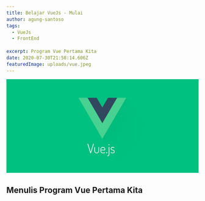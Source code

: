 ```yaml
---
title: Belajar VueJs - Mulai
author: agung-santoso
tags:
  - VueJs
  - FrontEnd
  
excerpt: Program Vue Pertama Kita
date: 2020-07-30T21:58:14.606Z
featuredImage: uploads/vue.jpeg
---
```


![VueJs](./images/vue.jpeg)

## Menulis Program Vue Pertama Kita

